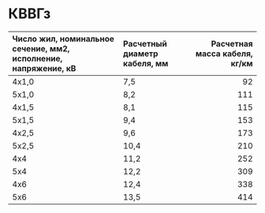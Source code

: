 #  КВВГз

| Число жил, номинальное сечение, мм2, исполнение, напряжение, кВ   | Расчетный диаметр кабеля, мм   |   Расчетная масса кабеля, кг/км |
|:------------------------------------------------------------------|:-------------------------------|--------------------------------:|
| 4х1,0                                                             | 7,5                            |                              92 |
| 5х1,0                                                             | 8,2                            |                             111 |
| 4х1,5                                                             | 8,1                            |                             115 |
| 5х1,5                                                             | 9,4                            |                             153 |
| 4х2,5                                                             | 9,6                            |                             173 |
| 5х2,5                                                             | 10,4                           |                             210 |
| 4х4                                                               | 11,2                           |                             252 |
| 5х4                                                               | 12,2                           |                             309 |
| 4х6                                                               | 12,4                           |                             338 |
| 5х6                                                               | 13,5                           |                             414 |